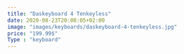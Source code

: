 ```yaml
---
title: "Daskeyboard 4 Tenkeyless"
date: 2020-08-23T20:08:05+02:00
image: "images/keyboards/daskeyboard-4-tenkeyless.jpg"
price: "199.99$"
Type : "keyboard"
---
```


